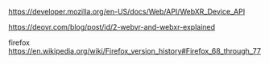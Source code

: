 https://developer.mozilla.org/en-US/docs/Web/API/WebXR_Device_API

https://deovr.com/blog/post/id/2-webvr-and-webxr-explained

firefox
https://en.wikipedia.org/wiki/Firefox_version_history#Firefox_68_through_77
